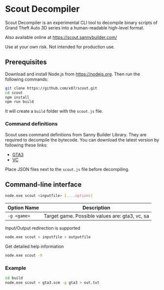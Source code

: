 # Scout Decompiler

Scout Decompiler is an experimental CLI tool to decompile binary scripts of Grand Theft Auto 3D series into a human-readable high-level format.

Also available online at https://scout.sannybuilder.com/

Use at your own risk. Not intended for production use.

## Prerequisites

Download and install Node.js from https://nodejs.org. Then run the following commands:

```bash
git clone https://github.com/x87/scout.git
cd scout
npm install
npm run build
```

It will create a `build` folder with the `scout.js` file.

### Command definitions

Scout uses command definitions from Sanny Builder Library. They are required to decompile the bytecode. You can download the latest version by following these links:

- [GTA3](https://raw.githubusercontent.com/sannybuilder/library/master/gta3/gta3.json)
- [VC](https://raw.githubusercontent.com/sannybuilder/library/master/vc/vc.json)

Place JSON files next to the `scout.js` file before decompiling.

## Command-line interface

```bash
node.exe scout <inputfile> [....options]
```

| Option Name | Description                                     |
| ----------- | ----------------------------------------------- |
| `-g <game>` | Target game. Possible values are: gta3, vc, sa |

Input/Output redirection is supported

```bash
node.exe scout < inputfile > outputfile
```

Get detailed help information

```bash
node.exe scout -h
```

### Example

```bash
cd build
node.exe scout < gta3.scm -g gta3 > out.txt
```
